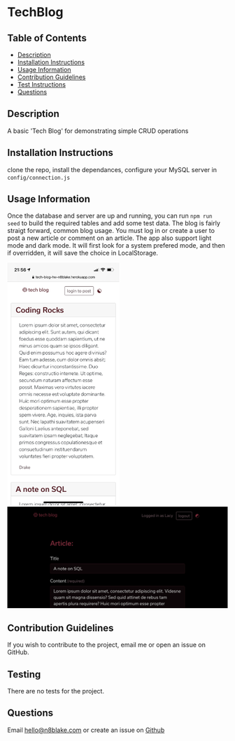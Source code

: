 # TechBlog

## Table of Contents
* [Description](#description)
* [Installation Instructions](#installation-instructions)
* [Usage Information](#usage-information)
* [Contribution Guidelines](#contribution-guidelines)
* [Test Instructions](#test-instructions)
* [Questions](#questions)

## Description
A basic 'Tech Blog' for demonstrating simple CRUD operations

## Installation Instructions
clone the repo, install the dependances, configure your MySQL server in ```config/connection.js```

## Usage Information
Once the database and server are up and running, you can run ```npm run seed``` to build the required tables and add some test data. The blog is fairly straigt forward, common blog usage. You must log in or create a user to post a new article or comment on an article. The app also support light mode and dark mode. It will first look for a system prefered mode, and then if overridden, it will save the choice in LocalStorage.

<img src="/demos/screen_1.PNG" width="256"/>
<img src="/demos/screen_2.PNG" width="512"/>

## Contribution Guidelines
If you wish to contribute to the project, email me or open an issue on GitHub.

## Testing
There are no tests for the project.


## Questions
Email [hello@n8blake.com](mailto:hello@n8blake.com)
or create an issue on [Github](https://github.com/n8blake)  
